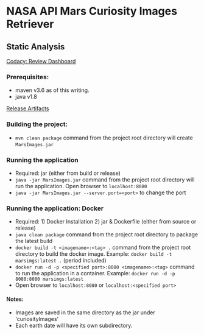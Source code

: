 # NASA API Mars Curiosity Images Retriever

## Static Analysis
[Codacy: Review Dashboard](https://app.codacy.com/project/julianmpaul/MarsImages/dashboard)

### Prerequisites:
* maven v3.6 as of this writing.
* java v1.8

[Release Artifacts](https://github.com/julianmpaul/MarsImages/releases/tag/1.0)

### Building the project:
* `mvn clean package` command from the project root directory will create `MarsImages.jar`

### Running the application
* Required: jar (either from build or release)
* `java -jar MarsImages.jar` command from the project root directory will run the application. Open browser to `localhost:8080`
* `java -jar MarsImages.jar --server.port=<port>` to change the port

### Running the application: Docker
* Required: 1) Docker Installation 2) jar & Dockerfile (either from source or release)
* `java clean package` command from the project root directory to package the latest build
* `docker build -t <imagename>:<tag> .` command from the project root directory to build the docker image. Example: `docker build -t marsimgs:latest .` (period included)
* `docker run -d -p <specified port>:8080 <imagename>:<tag>` command to run the application in a container. Example: `docker run -d -p 8080:8080 marsimgs:latest`
* Open browser to `localhost:8080` or `localhost:<specified port>`

#### Notes:
* Images are saved in the same directory as the jar under 'curiosityImages'
* Each earth date will have its own subdirectory.